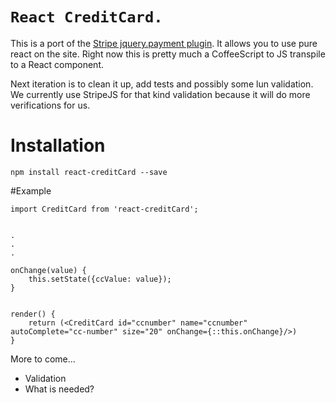 # `React CreditCard.`

This is a port of the [Stripe jquery.payment plugin](https://github.com/stripe/jquery.payment).  It allows you to use 
pure react on the site.  Right now this is pretty much a CoffeeScript to JS transpile to a React component.  

Next iteration is to clean it up, add tests and possibly some lun validation.  We currently use StripeJS for that kind 
 validation because it will do more verifications for us.
 
# Installation

```
npm install react-creditCard --save
```

#Example
  
```
import CreditCard from 'react-creditCard';


.
.
.

onChange(value) {
    this.setState({ccValue: value});
}


render() {
    return (<CreditCard id="ccnumber" name="ccnumber" autoComplete="cc-number" size="20" onChange={::this.onChange}/>)
}
```

More to come...

- Validation
- What is needed?
